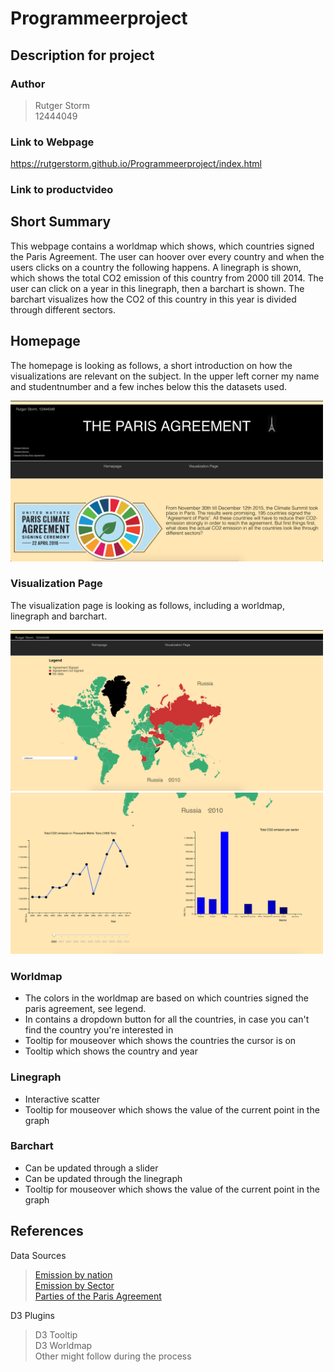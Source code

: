 # Programmeerproject
## Description for project

### Author
> Rutger Storm  
> 12444049

### Link to Webpage
https://rutgerstorm.github.io/Programmeerproject/index.html

### Link to productvideo

## Short Summary
This webpage contains a worldmap which shows, which countries signed the Paris Agreement. The user can hoover over every country and when the users clicks on a country the following happens. A linegraph is shown, which shows the total CO2 emission of this country from 2000 till 2014. The user can click on a year in this linegraph, then a barchart is shown. The barchart visualizes how the CO2 of this country in this year is divided through different sectors.

## Homepage
The homepage is looking as follows, a short introduction on how the visualizations are relevant on the subject. In the upper left corner my name and studentnumber and a few inches below this the datasets used.

<img src="docs/finalhomepage.jpg" width="500">

### Visualization Page
The visualization page is looking as follows, including a worldmap, linegraph and barchart.

<img src="docs/visualization1.jpg" width="500">
<img src="docs/visualization2.jpg" width="500">

### Worldmap

* The colors in the worldmap are based on which countries signed the paris agreement, see legend. 
* In contains a dropdown button for all the countries, in case you can't find the country you're interested in
* Tooltip for mouseover which shows the countries the cursor is on
* Tooltip which shows the country and year

### Linegraph

* Interactive scatter
* Tooltip for mouseover which shows the value of the current point in the graph

### Barchart

* Can be updated through a slider
* Can be updated through the linegraph
* Tooltip for mouseover which shows the value of the current point in the graph

## References 

Data Sources
> [Emission by nation](https://cdiac.ess-dive.lbl.gov/trends/emis/tre_coun.html)  
> [Emission by Sector](https://ourworldindata.org/co2-and-other-greenhouse-gas-emissions#emissions-by-sector)  
> [Parties of the Paris Agreement](http://paris-agreement-entry-into-force.openclimatedata.net/)  

D3 Plugins
> D3 Tooltip  
> D3 Worldmap  
> Other might follow during the process
